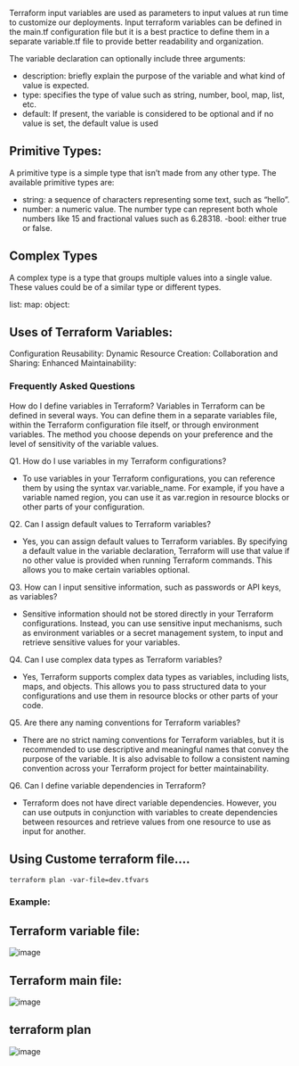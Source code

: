 Terraform input variables are used as parameters to input values at run time to customize our deployments. Input terraform variables can be defined in the main.tf configuration file but it is a best practice to define them in a separate variable.tf file to provide better readability and organization.


The variable declaration can optionally include three arguments:

- description: briefly explain the purpose of the variable and what kind of value is expected.
- type: specifies the type of value such as string, number, bool, map, list, etc.
- default: If present, the variable is considered to be optional and if no value is set, the default value is used


## Primitive Types:

A primitive type is a simple type that isn’t made from any other type. The available primitive types are:

- string: a sequence of characters representing some text, such as “hello”.
- number: a numeric value. The number type can represent both whole numbers like 15 and fractional values such as 6.28318.
-bool: either true or false.

## Complex Types
A complex type is a type that groups multiple values into a single value. These values could be of a similar type or different types.

list:
map:
object:


## Uses of Terraform Variables:

Configuration Reusability:
Dynamic Resource Creation:
Collaboration and Sharing:
Enhanced Maintainability:



### Frequently Asked Questions

How do I define variables in Terraform?
Variables in Terraform can be defined in several ways. You can define them in a separate variables file, within the Terraform configuration file itself, or through environment variables. The method you choose depends on your preference and the level of sensitivity of the variable values.


Q1.  How do I use variables in my Terraform configurations?
- To use variables in your Terraform configurations, you can reference them by using the syntax var.variable_name. For example, if you have a variable named region, you can use it as var.region in resource blocks or other parts of your configuration.


Q2. Can I assign default values to Terraform variables?
- Yes, you can assign default values to Terraform variables. By specifying a default value in the variable declaration, Terraform will use that value if no other value is provided when running Terraform commands. This allows you to make certain variables optional.


Q3. How can I input sensitive information, such as passwords or API keys, as variables?
- Sensitive information should not be stored directly in your Terraform configurations. Instead, you can use sensitive input mechanisms, such as environment variables or a secret management system, to input and retrieve sensitive values for your variables.


Q4. Can I use complex data types as Terraform variables?
- Yes, Terraform supports complex data types as variables, including lists, maps, and objects. This allows you to pass structured data to your configurations and use them in resource blocks or other parts of your code.


Q5. Are there any naming conventions for Terraform variables?
- There are no strict naming conventions for Terraform variables, but it is recommended to use descriptive and meaningful names that convey the purpose of the variable. It is also advisable to follow a consistent naming convention across your Terraform project for better maintainability.

Q6. Can I define variable dependencies in Terraform?
- Terraform does not have direct variable dependencies. However, you can use outputs in conjunction with variables to create dependencies between resources and retrieve values from one resource to use as input for another.

## Using Custome terraform file....
    terraform plan -var-file=dev.tfvars

### Example:

## Terraform variable file:
![image](https://github.com/tinkusaini13/terraform-learn/assets/88707521/5da50676-8cd0-4d36-98da-0b87f8da9379)

## Terraform main file:
![image](https://github.com/tinkusaini13/terraform-learn/assets/88707521/f88e022c-b96c-4b0e-82e8-4616b4efb221)

## terraform plan
![image](https://github.com/tinkusaini13/terraform-learn/assets/88707521/3849df91-5e61-4c83-9f8d-ffcabef66a36)
